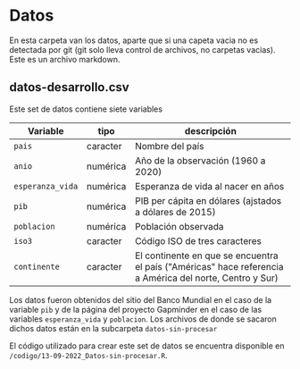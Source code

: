 # Datos

En esta carpeta van los datos, aparte que si una capeta vacia no es detectada por git (git solo lleva control de archivos, no carpetas vacias). Este es un archivo markdown.

## datos-desarrollo.csv

Este set de datos contiene siete variables

| Variable         | tipo     | descripción                                                                                              |
|------------------|----------|----------------------------------------------------------------------------------------------------------|
| `pais`           | caracter | Nombre del país                                                                                          |
| `anio`           | numérica | Año de la observación (1960 a 2020)                                                                      |
| `esperanza_vida` | numérica | Esperanza de vida al nacer en años                                                                       |
| `pib`            | numérica | PIB per cápita en dólares (ajstados a dólares de 2015)                                                   |
| `poblacion`      | numérica | Población observada                                                                                      |
| `iso3`           | caracter | Código ISO de tres caracteres                                                                            |
| `continente`     | caracter | El continente en que se encuentra el país ("Américas" hace referencia a América del norte, Centro y Sur) |

Los datos fueron obtenidos del sitio del Banco Mundial en el caso de la variable `pib` y de la página del proyecto Gapminder en el caso de las variables `esperanza_vida` y `poblacion`. Los archivos de donde se sacaron dichos datos están en la subcarpeta `datos-sin-procesar`

El código utilizado para crear este set de datos se encuentra disponible en `/codigo/13-09-2022_Datos-sin-procesar.R`.
